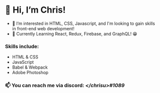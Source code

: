 # 👋 Hi, I’m Chris!
- 👀 I’m interested in HTML, CSS, Javascript, and I'm looking to gain skills in front-end web development!
- 🌱 Currently Learning React, Redux, Firebase, and GraphQL! 😁 
### Skills include:
- HTML & CSS
- JavaScript
- Babel & Webpack
- Adobe Photoshop 
### 📫 You can reach me via discord: ***&lt;/chrisu&gt;#1089***

